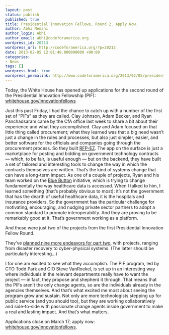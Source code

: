 ```yaml
---
layout: post
status: publish
published: true
title: Presidential Innovation Fellows, Round 2. Apply Now.
author: Abhi Nemani
author_login: Abhi
author_email: abhi@codeforamerica.org
wordpress_id: 20213
wordpress_url: http://codeforamerica.org/?p=20213
date: 2013-02-05 12:01:48.000000000 +00:00
categories:
- News
tags: []
wordpress_html: true
wordpress_permalink: http://www.codeforamerica.org/2013/02/05/presidential-innovation-fellows-round-2-apply-now/
---
```


<p>Today, the White House has opened up applications for the second round of the Presidential Innovation Fellowship (PIF): <a href="http://whitehouse.gov/innovationfellows">whitehouse.gov/innovationfellows</a></p>
<p>Just this past Friday, I had the chance to catch up with a number of the first set of “PIFs” as they are called. Clay Johnson, Adam Becker, and Ryan Panchadsaram came by the CfA office last week to share a bit about their experience and what they accomplished. Clay and Adam focused on that little thing called procurement; what they learned was that a big need wasn’t just a change in the rules and processes, but also just simpler, easier, and better software for the officials and companies going through the procurement process. So they built <a href="https://rfpez.sba.gov/">RFP-EZ</a>. The app on the surface is just a marketplace for posting and bidding on government technology contracts — which, to be fair, is useful enough — but on the backend, they have built a set of tailored and interesting tools to change the way in which the contracts themselves are written. That’s the kind of systems change that can have a long-term impact. As one of a couple of projects, Ryan and his team worked on the <a href="http://bluebuttonplus.org/">Blue Button</a> initiative, which is trying to change fundamentally the way healthcare data is accessed. When I talked to him, I learned something (that’s probably obvious to most): it’s not the government that has the dearth of useful healthcare data, it is the hospitals and insurance providers. So the government has the particular challenge for motivating, encouraging, and nudging private sector partners to adopt a common standard to promote interoperability. And they are proving to be remarkably good at it. That’s government working as a platform.</p>
<p>And those were just two of the projects from the first Presidential Innovation Fellow Round.</p>
<p>They’ve <a href="http://www.whitehouse.gov/blog/2013/02/05/throw-your-hat-ring-round-2-presidential-innovation-fellows-program">planned nine more endeavors for part two</a>, with projects, ranging from disaster recovery to cyber-physical systems. (The latter should be particularly interesting…) </p>
<p>I for one am excited to see what they accomplish. The PIF program, led by CTO Todd Park and CIO Steve VanRoekel, is set up in an interesting way where individuals in the relevant departments really have to want the project — in fact, they propose and shepherd it through. That means that the PIFs aren’t the only change agents, so are the individuals already in the agencies themselves. And that’s what excited me most about seeing the program grow and sustain. Not only are more technologists stepping up for public service (and you should too), but they are working collaboratively and side-to-side with passionate change agents inside government to make a real and lasting impact. And that’s what matters.</p>
<p>Applications close on March 17; apply now: <a href="http://whitehouse.gov/innovationfellows">whitehouse.gov/innovationfellows</a>.</p>
